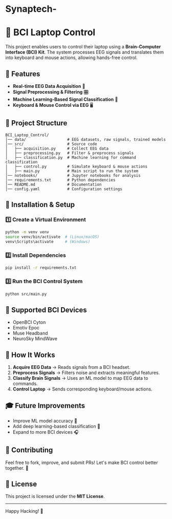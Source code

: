 # Synaptech-
# 🧠 BCI Laptop Control

This project enables users to control their laptop using a **Brain-Computer Interface (BCI) Kit**. The system processes EEG signals and translates them into keyboard and mouse actions, allowing hands-free control.

## 🚀 Features
- **Real-time EEG Data Acquisition** 📡
- **Signal Preprocessing & Filtering** 🎛️
- **Machine Learning-Based Signal Classification** 🤖
- **Keyboard & Mouse Control via EEG** 🖥️

## 📂 Project Structure
```
BCI_Laptop_Control/
│── data/                  # EEG datasets, raw signals, trained models
│── src/                   # Source code
│   ├── acquisition.py     # Collect EEG data
│   ├── preprocessing.py   # Filter & preprocess signals
│   ├── classification.py  # Machine learning for command classification
│   ├── control.py         # Simulate keyboard & mouse actions
│   ├── main.py            # Main script to run the system
│── notebooks/             # Jupyter notebooks for analysis
│── requirements.txt       # Python dependencies
│── README.md              # Documentation
│── config.yaml            # Configuration settings
```

## 🔧 Installation & Setup
### 1️⃣ Create a Virtual Environment
```bash
python -m venv venv
source venv/bin/activate  # (Linux/macOS)
venv\Scripts\activate     # (Windows)
```

### 2️⃣ Install Dependencies
```bash
pip install -r requirements.txt
```

### 3️⃣ Run the BCI Control System
```bash
python src/main.py
```

## 🧠 Supported BCI Devices
- OpenBCI Cyton
- Emotiv Epoc
- Muse Headband
- NeuroSky MindWave

## 🎯 How It Works
1. **Acquire EEG Data** → Reads signals from a BCI headset.
2. **Preprocess Signals** → Filters noise and extracts meaningful features.
3. **Classify Brain Signals** → Uses an ML model to map EEG data to commands.
4. **Control Laptop** → Sends corresponding keyboard/mouse actions.

## 🎓 Future Improvements
- Improve ML model accuracy 🎯
- Add deep learning-based classification 🧠
- Expand to more BCI devices 🎧

## 🤝 Contributing
Feel free to fork, improve, and submit PRs! Let's make BCI control better together. 🚀

## 📜 License
This project is licensed under the **MIT License**.

---
Happy Hacking! 🚀
